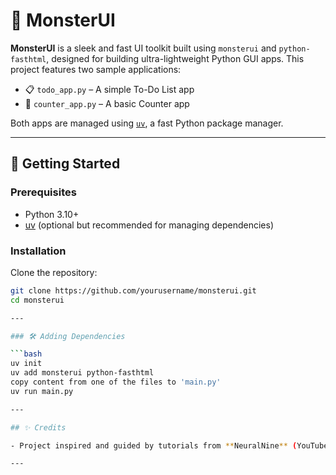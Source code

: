 # 🧟 MonsterUI

**MonsterUI** is a sleek and fast UI toolkit built using `monsterui` and `python-fasthtml`, designed for building ultra-lightweight Python GUI apps. This project features two sample applications:

- 📋 `todo_app.py` – A simple To-Do List app
- 🔢 `counter_app.py` – A basic Counter app

Both apps are managed using [`uv`](https://github.com/astral-sh/uv), a fast Python package manager.

---

## 🚀 Getting Started

### Prerequisites

- Python 3.10+
- [uv](https://github.com/astral-sh/uv) (optional but recommended for managing dependencies)

### Installation

Clone the repository:

```bash
git clone https://github.com/yourusername/monsterui.git
cd monsterui

---

### 🛠️ Adding Dependencies

```bash
uv init
uv add monsterui python-fasthtml
copy content from one of the files to 'main.py'
uv run main.py

---

## ✨ Credits

- Project inspired and guided by tutorials from **NeuralNine** (YouTube).

---
